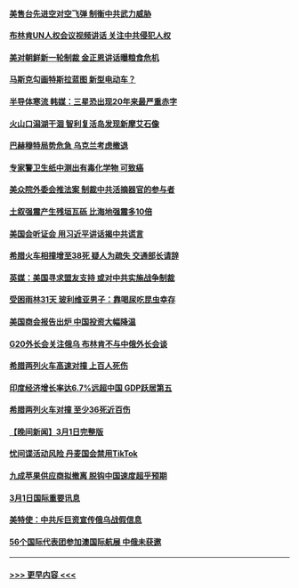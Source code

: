 #### [美售台先进空对空飞弹 制衡中共武力威胁](../pages/prog202/a103660831.md?t=03030343) 
#### [布林肯UN人权会议视频讲话 关注中共侵犯人权](../pages/prog202/a103660832.md?t=03030343) 
#### [美对朝鲜新一轮制裁  金正恩讲话曝粮食危机](../pages/prog202/a103660834.md?t=03030343) 
#### [马斯克勾画特斯拉蓝图 新型电动车？](../pages/prog202/a103660835.md?t=03030343) 
#### [半导体寒流 韩媒：三星恐出现20年来最严重赤字](../pages/prog202/a103660687.md?t=03030343) 
#### [火山口潟湖干涸 智利复活岛发现新摩艾石像](../pages/prog202/a103660637.md?t=03030343) 
#### [巴赫穆特局势危急 乌克兰考虑撤退](../pages/prog202/a103660611.md?t=03030343) 
#### [专家警卫生纸中测出有毒化学物 可致癌](../pages/prog202/a103660618.md?t=03030343) 
#### [美众院外委会推法案 制裁中共活摘器官的参与者](../pages/prog202/a103660621.md?t=03030343) 
#### [土叙强震产生残垣瓦砾 比海地强震多10倍](../pages/prog202/a103660573.md?t=03030343) 
#### [美国会听证会 用习近平讲话揭中共谎言](../pages/prog202/a103660571.md?t=03030343) 
#### [希腊火车相撞增至38死 疑人为疏失 交通部长请辞](../pages/prog202/a103660412.md?t=03030343) 
#### [英媒：美国寻求盟友支持 或对中共实施战争制裁](../pages/prog202/a103660369.md?t=03030343) 
#### [受困雨林31天 玻利维亚男子：靠喝尿吃昆虫幸存](../pages/prog202/a103660395.md?t=03030343) 
#### [美国商会报告出炉 中国投资大幅降温](../pages/prog202/a103660329.md?t=03030343) 
#### [G20外长会关注俄乌 布林肯不与中俄外长会谈](../pages/prog202/a103660327.md?t=03030343) 
#### [希腊两列火车高速对撞 上百人死伤](../pages/prog202/a103660330.md?t=03030343) 
#### [印度经济增长率达6.7%远超中国 GDP跃居第五](../pages/prog202/a103660135.md?t=03030343) 
#### [希腊两列火车对撞 至少36死近百伤](../pages/prog202/a103660122.md?t=03030343) 
#### [【晚间新闻】3月1日完整版](../pages/prog202/a103660468.md?t=03030343) 
#### [忧间谍活动风险 丹麦国会禁用TikTok](../pages/prog202/a103660034.md?t=03030343) 
#### [九成苹果供应商拟撤离 脱钩中国速度超乎预期](../pages/prog202/a103660031.md?t=03030343) 
#### [3月1日国际重要讯息](../pages/prog202/a103659923.md?t=03030343) 
#### [美特使：中共斥巨资宣传俄乌战假信息](../pages/prog202/a103659859.md?t=03030343) 
#### [56个国际代表团参加澳国际航展 中俄未获邀](../pages/prog202/a103659865.md?t=03030343) 

----
#### [ >>> 更早内容 <<< ](../indexes/prog202-earlier.md)
